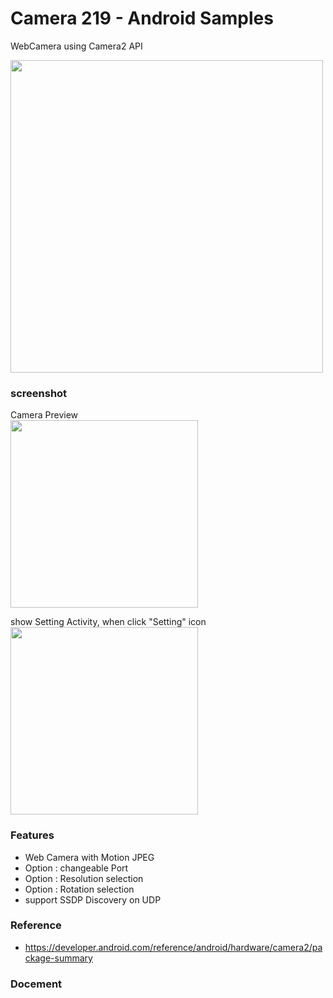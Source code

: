 Camera 219 - Android Samples
===============

WebCamera using  Camera2 API <br/>

<image src="https://raw.githubusercontent.com/ohwada/Android_Samples/master/Camera219/screenshot/web_camera_system.png" width="500" /><br/>

### screenshot <br/>
Camera Preview <br/>
<image src="https://raw.githubusercontent.com/ohwada/Android_Samples/master/Camera219/screenshot/camera219_preview.png" width="300" /><br/>

show Setting Activity, when click "Setting" icon <br/>
<image src="https://raw.githubusercontent.com/ohwada/Android_Samples/master/Camera219/screenshot/camera219_setting_activity.png" width="300" /><br/>

### Features <br/>
- Web Camera with Motion JPEG
- Option : changeable Port
- Option : Resolution selection
- Option : Rotation selection 
- support SSDP Discovery on UDP

### Reference <br/>
- https://developer.android.com/reference/android/hardware/camera2/package-summary

### Docement <br/>
